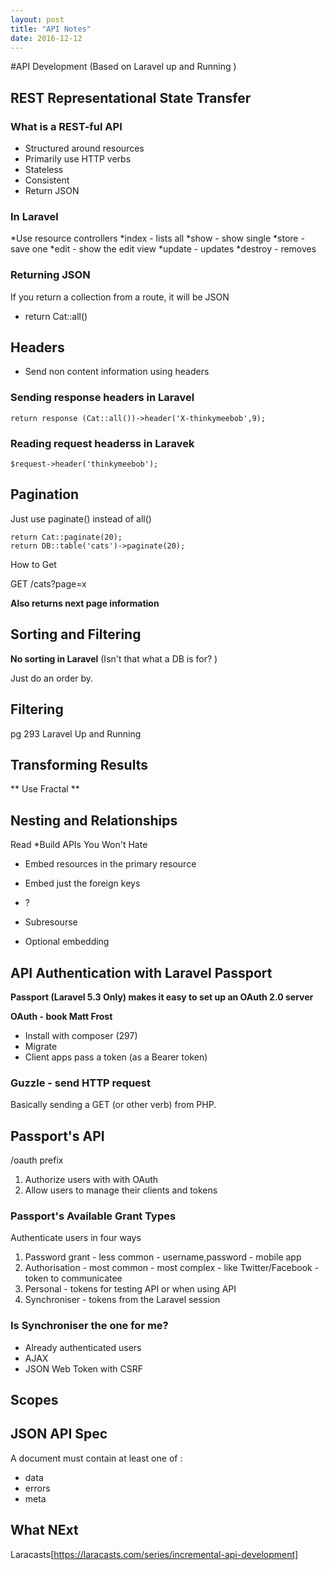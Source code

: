 ```yaml
---
layout: post
title: "API Notes"
date: 2016-12-12
---
```



#API Development (Based on Laravel up and Running )

## REST Representational State Transfer

### What is a REST-ful API

* Structured around resources
* Primarily use HTTP verbs
* Stateless
* Consistent
* Return JSON



### In Laravel
 
*Use resource controllers
*index - lists all
*show - show single
*store - save one
*edit - show the edit view
*update - updates
*destroy - removes



### Returning JSON
If you return a collection from a route, it will be JSON

- return Cat::all()



## Headers


* Send non content information using headers

### Sending response headers in Laravel
```
return response (Cat::all())->header('X-thinkymeebob',9);
```

### Reading request headerss in Laravek
  
```
$request->header('thinkymeebob');
```


## Pagination

Just use paginate() instead of all()

```
return Cat::paginate(20);
return DB::table('cats')->paginate(20);

```

How to Get

GET /cats?page=x


**Also returns next page information**


## Sorting and Filtering

**No sorting in Laravel** (Isn't that what a DB is for? )

Just do an order by.


## Filtering

pg 293 Laravel Up and Running


## Transforming Results

** Use Fractal **


## Nesting and Relationships

Read *Build APIs You Won't Hate

* Embed resources in the primary resource

* Embed just the foreign keys

* ?

* Subresourse

* Optional embedding


## API Authentication with Laravel Passport

**Passport (Laravel 5.3 Only) makes it easy to set up an  OAuth 2.0 server**

**OAuth - book Matt Frost**

* Install with composer (297)
* Migrate
* Client apps pass a token (as a Bearer token)

### Guzzle - send HTTP request

Basically sending a GET (or other verb) from PHP.

## Passport's API

/oauth prefix

1. Authorize users with with OAuth
2. Allow users to manage their clients and tokens

### Passport's Available Grant Types

Authenticate users in four ways

1. Password grant - less common - username,password - mobile app
2. Authorisation  - most common - most complex - like Twitter/Facebook - token to communicatee
3. Personal - tokens for testing API or when using API
4. Synchroniser - tokens from the Laravel session

### Is Synchroniser the one for me?

* Already authenticated users
* AJAX
* JSON Web Token with CSRF

## Scopes


## JSON API Spec

A document must contain at least one of :

* data
* errors
* meta

## What NExt

Laracasts[https://laracasts.com/series/incremental-api-development]





